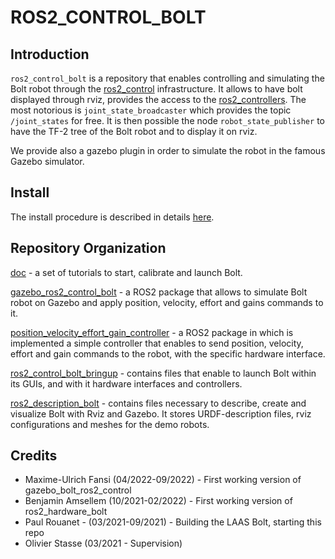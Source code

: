 # ROS2_CONTROL_BOLT

## Introduction

`ros2_control_bolt` is a repository that enables controlling and simulating the Bolt robot through the [ros2_control](https://control.ros.org) infrastructure.
It allows to have bolt displayed through rviz, provides the access to the [ros2_controllers](https://github.com/ros-controls/ros2_controllers).
The most notorious is `joint_state_broadcaster` which provides the topic `/joint_states` for free.
It is then possible the node `robot_state_publisher` to have the TF-2 tree of the Bolt robot and to display it on rviz.

We provide also a gazebo plugin in order to simulate the robot in the famous Gazebo simulator.

## Install

The install procedure is described in details [here](doc/Start.md).

## Repository Organization

[doc](doc) - a set of tutorials to start, calibrate and launch Bolt.

[gazebo_ros2_control_bolt](gazebo_ros2_control_bolt) - a ROS2 package that allows to simulate Bolt robot on Gazebo and apply position, velocity, effort and gains commands to it.

[position_velocity_effort_gain_controller](position_velocity_effort_gain_controller) - a ROS2 package in which is implemented a simple controller that enables to send position, velocity, effort and gain commands to the robot, with the specific hardware interface.

[ros2_control_bolt_bringup](ros2_control_bolt_bringup) - contains files that enable to launch Bolt within its GUIs, and with it hardware interfaces and controllers.


[ros2_description_bolt](ros2_description_bolt) - contains files necessary to describe, create and visualize Bolt with Rviz and Gazebo. It stores URDF-description files, rviz configurations and meshes for the demo robots.

## Credits

 * Maxime-Ulrich Fansi (04/2022-09/2022) - First working version of gazebo_bolt_ros2_control
 * Benjamin Amsellem (10/2021-02/2022) - First working version of ros2_hardware_bolt
 * Paul Rouanet - (03/2021-09/2021) - Building the LAAS Bolt, starting this repo
 * Olivier Stasse (03/2021 - Supervision)
